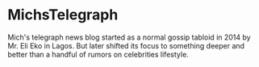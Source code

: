 # MichsTelegraph
 Mich's telegraph news blog started as a normal gossip tabloid in 2014 by Mr. Eli Eko in Lagos. But later shifted its focus to something deeper and better than a handful of rumors on celebrities lifestyle.
